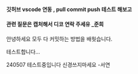 ####  깃허브 vscode 연동 , pull commit push 테스트 해보고
####  관련 질문은 캡처해서 디코 연락 주세유 _준희

안녕하세요
모두 다 커밋하는 방법을 배웟습니다.

테스트합니다... 

240507 테스트중입니다 신경쓰지마세요 -서연